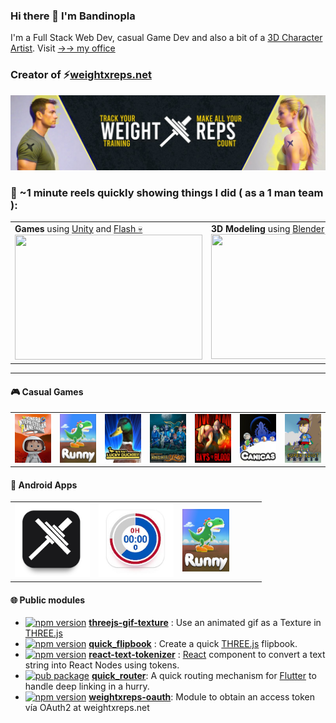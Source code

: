 ### Hi there 👋 I'm Bandinopla
I'm a Full Stack Web Dev, casual Game Dev and also a bit of a [3D Character Artist](https://www.artstation.com/bandinopla). Visit [→→ my office](https://bandinopla.github.io/) 

### Creator of ⚡[weightxreps.net](https://weightxreps.net/)
<a href="https://weightxreps.net" target="_blank" rel="noopener noreferrer">
  <img src="https://github.com/bandinopla/weightxreps-client/raw/main/public/session-banner.jpg" alt="WeightxReps Logo" />
</a>

### 📼 ~1 minute reels quickly showing things I did ( as a 1 man team ):
<table>
    <tr>
    <td><b>Games</b> using <a href="https://unity.com/" target="_blank">Unity</a> and <a href="https://www.adobe.com/products/flashplayer/end-of-life-alternative.html">Flash 💀</a><br/>
    <a href="https://www.youtube.com/watch?v=7MJ25NuHhFc" target="_blank" rel="noopener noreferrer">
      <img src="https://img.youtube.com/vi/7MJ25NuHhFc/0.jpg" width="300" height="200"/>
    </a>
    </td> 
    <td><b>3D Modeling</b> using <a href="https://www.blender.org/" target="_blank">Blender</a> <br/>
    <a href="https://www.youtube.com/watch?v=KbyhSHsmRDE" target="_blank" rel="noopener noreferrer">
      <img src="https://img.youtube.com/vi/KbyhSHsmRDE/0.jpg"  width="300" height="200"/>
    </a>
    </td>
    </tr>
</table>

--- 

#### :video_game: Casual Games
  
<table>
    <tr>
    <td><a href="https://www.youtube.com/watch?v=5n9dcODcoJU" target="_blank"><img src="imgs/pip.jpg" title="Unity"/></a></td> 
        <td><a href="https://play.google.com/store/apps/details?id=net.weightxreps.runny" target="_blank"><img src="imgs/runny.jpg" title="Unity"/></a></td>
        <td><a href="https://www.youtube.com/watch?v=efibch1xEws" target="_blank"><img src="imgs/ducks.jpg" title="Flash"/></a></td>
        <td><a href="https://www.youtube.com/watch?v=Ub88d1hcnHA" target="_blank"><img src="imgs/magic.jpg" title="Flash"/></a></td>   
        <td>
        <a href="https://www.instagram.com/p/CUf8u4DI21t/" target="_blank"><img src="imgs/dob.jpg" title="Flash"/></a></td> 
        <td><a href="https://youtu.be/N0xV2ZuBPDI" target="_blank"><img src="imgs/canicas.jpg" title="Flash"/></a></td>
        <td><a href="https://youtu.be/BKqcl3QQWEQ" target="_blank"><img src="imgs/tetris.jpg" title="Flash"/></a></td> 
    </tr>
</table>

#### :iphone: Android Apps

<table background="white"> 
  <tr>
    <td width="120"><a href="https://play.google.com/store/apps/details?id=net.weightxreps.app" target="_blank"><img src="imgs/app-wxr.jpg" width="300"/></a></td>  
    <td width="120"><a href="https://play.google.com/store/apps/details?id=net.weightxreps.resttimechronometer" target="_blank"><img src="imgs/app-contador.jpg" width="300"/></a></td>  
    <td width="120"><a href="https://play.google.com/store/apps/details?id=net.weightxreps.runny" target="_blank"><img src="imgs/runny.jpg" title="Unity" height="100"/></a></td>  
  </tr> 
</table> 

#### :globe_with_meridians: Public modules

* [![npm version](https://img.shields.io/npm/v/threejs-gif-texture.svg?logo=threedotjs)](https://www.npmjs.com/package/threejs-gif-texture) [**threejs-gif-texture**](https://github.com/bandinopla/threejs-gif-texture) : Use an animated gif as a Texture in [THREE.js](https://github.com/mrdoob/three.js/) 
* [![npm version](https://img.shields.io/npm/v/quick_flipbook.svg?logo=threedotjs)](https://www.npmjs.com/package/quick_flipbook) [**quick_flipbook**](https://github.com/bandinopla/quick_flipbook) : Create a quick [THREE.js](https://github.com/mrdoob/three.js/) flipbook.
* [![npm version](https://img.shields.io/npm/v/react-text-tokenizer.svg?logo=react)](https://www.npmjs.com/package/react-text-tokenizer) [**react-text-tokenizer**](https://github.com/bandinopla/react-text-tokenizer) : [React](https://github.com/facebook/react) component to convert a text string into React Nodes using tokens.
* [![pub package](https://img.shields.io/pub/v/quick_router.svg?logo=flutter)](https://pub.dev/packages/quick_router) [**quick_router**](https://github.com/bandinopla/quick_router): A quick routing mechanism for [Flutter](https://flutter.dev/) to handle deep linking in a hurry.
* [![npm version](https://img.shields.io/npm/v/weightxreps-oauth.svg?logo=react)](https://www.npmjs.com/package/weightxreps-oauth) [**weightxreps-oauth**](https://github.com/bandinopla/weightxreps-oauth): Module to obtain an access token vía OAuth2 at weightxreps.net


<!--
- 🔭 I’m currently working on ...
- 🌱 I’m currently learning ...
- 👯 I’m looking to collaborate on ...
- 🤔 I’m looking for help with ...
- 💬 Ask me about ...
- 📫 How to reach me: ...
- 😄 Pronouns: ...
- ⚡ Fun fact: ...
-->

